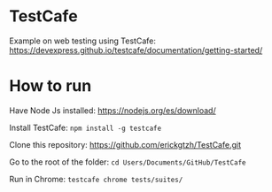 # TestCafe
 Example on web testing using TestCafe: https://devexpress.github.io/testcafe/documentation/getting-started/

# How to run
 Have Node Js installed: https://nodejs.org/es/download/
 
 Install TestCafe:
 `npm install -g testcafe`

 Clone this repository: https://github.com/erickgtzh/TestCafe.git
 
 Go to the root of the folder: `cd Users/Documents/GitHub/TestCafe`
 
 Run in Chrome: `testcafe chrome tests/suites/`
